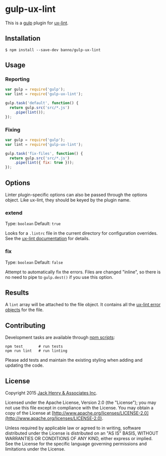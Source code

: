 # gulp-ux-lint

This is a [gulp](http://gulpjs.com/) plugin for [ux-lint](https://github.com/Banno/ux-lint).

## Installation

```shell
$ npm install --save-dev banno/gulp-ux-lint
```

## Usage

### Reporting

```javascript
var gulp = require('gulp');
var lint = require('gulp-ux-lint');

gulp.task('default', function() {
  return gulp.src('src/*.js')
    .pipe(lint());
});
```

### Fixing

```javascript
var gulp = require('gulp');
var lint = require('gulp-ux-lint');

gulp.task('fix-files', function() {
  return gulp.src('src/*.js')
    .pipe(lint({ fix: true }));
});
```

## Options

Linter plugin-specific options can also be passed through the options object. Like ux-lint, they should be keyed by the plugin name.

### extend

Type: `boolean`
Default: `true`

Looks for a `.lintrc` file in the current directory for configuration overrides. See the [ux-lint documentation](https://github.com/Banno/ux-lint/blob/master/README.md) for details.

### fix

Type: `boolean`
Default: `false`

Attempt to automatically fix the errors. Files are changed "inline", so there is no need to pipe to `gulp.dest()` if you use this option.

## Results

A `lint` array will be attached to the file object. It contains all the [ux-lint error objects](https://github.com/Banno/ux-lint#linters) for the file.

## Contributing

Development tasks are available through [npm scripts](https://docs.npmjs.com/cli/run-script):

```shell
npm test       # run tests
npm run lint   # run linting
```

Please add tests and maintain the existing styling when adding and updating the code.

## License

Copyright 2015 [Jack Henry & Associates Inc](https://www.jackhenry.com/).

Licensed under the Apache License, Version 2.0 (the "License"); you may not use this file except in compliance with the License. You may obtain a copy of the License at [http://www.apache.org/licenses/LICENSE-2.0](http://www.apache.org/licenses/LICENSE-2.0).

Unless required by applicable law or agreed to in writing, software distributed under the License is distributed on an "AS IS" BASIS, WITHOUT WARRANTIES OR CONDITIONS OF ANY KIND, either express or implied. See the License for the specific language governing permissions and limitations under the License.
